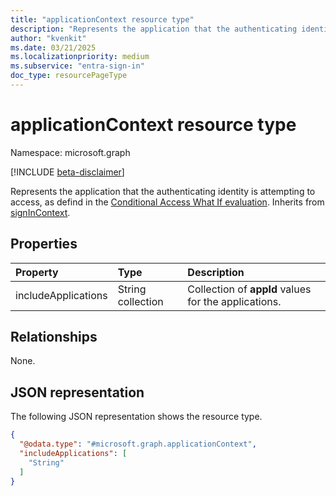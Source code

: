 ```yaml
---
title: "applicationContext resource type"
description: "Represents the application that the authenticating identity is attempting to access, as defined in the Conditional Access What If evaluation."
author: "kvenkit"
ms.date: 03/21/2025
ms.localizationpriority: medium
ms.subservice: "entra-sign-in"
doc_type: resourcePageType
---
```


# applicationContext resource type

Namespace: microsoft.graph

[!INCLUDE [beta-disclaimer](../../includes/beta-disclaimer.md)]

Represents the application that the authenticating identity is attempting to access, as defind in the [Conditional Access What If evaluation](). Inherits from [signInContext](../resources/signincontext.md).


## Properties
|Property|Type|Description|
|:---|:---|:---|
|includeApplications|String collection|Collection of **appId** values for the applications.|

## Relationships
None.

## JSON representation
The following JSON representation shows the resource type.
<!-- {
  "blockType": "resource",
  "@odata.type": "microsoft.graph.applicationContext"
}
-->
``` json
{
  "@odata.type": "#microsoft.graph.applicationContext",
  "includeApplications": [
    "String"
  ]
}
```


